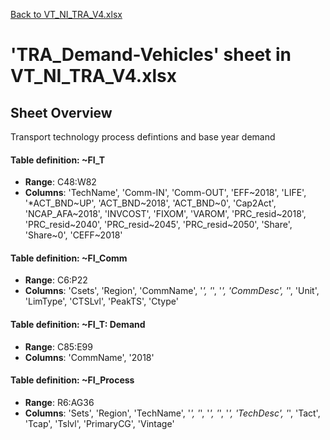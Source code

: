 [Back to VT_NI_TRA_V4.xlsx](README.md)

# 'TRA_Demand-Vehicles' sheet in VT_NI_TRA_V4.xlsx

## Sheet Overview

Transport technology process defintions and base year demand

#### Table definition: ~FI_T
- **Range**: C48:W82
- **Columns**: 'TechName', 'Comm-IN', 'Comm-OUT', 'EFF~2018', 'LIFE', '*ACT_BND~UP', 'ACT_BND~2018', 'ACT_BND~0', 'Cap2Act', 'NCAP_AFA~2018', 'INVCOST', 'FIXOM', 'VAROM', 'PRC_resid~2018', 'PRC_resid~2040', 'PRC_resid~2045', 'PRC_resid~2050', 'Share', 'Share~0', 'CEFF~2018'

#### Table definition: ~FI_Comm
- **Range**: C6:P22
- **Columns**: 'Csets', 'Region', 'CommName', '*', '*', '*', 'CommDesc', '*', 'Unit', 'LimType', 'CTSLvl', 'PeakTS', 'Ctype'

#### Table definition: ~FI_T: Demand
- **Range**: C85:E99
- **Columns**: 'CommName', '2018'

#### Table definition: ~FI_Process
- **Range**: R6:AG36
- **Columns**: 'Sets', 'Region', 'TechName', '*', '*', '*', '*', '*', 'TechDesc', '*', 'Tact', 'Tcap', 'Tslvl', 'PrimaryCG', 'Vintage'

